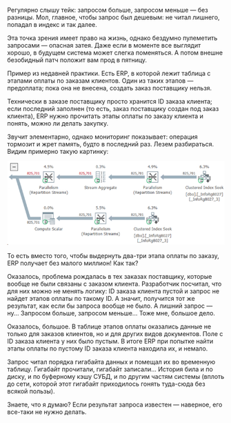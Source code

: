 ﻿Регулярно слышу тейк: запросом больше, запросом меньше — без разницы. Мол, главное, чтобы запрос был дешевым: не читал лишнего, попадал в индекс и так далее.

Эта точка зрения имеет право на жизнь, однако бездумно пулеметить запросами — опасная затея. Даже если в моменте все выглядит хорошо, в будущем система может слегка поменяться. А потом внешне безобидный патч положит вам прод в пятницу.

Пример из недавней практики. Есть ERP, в которой лежит таблица с этапами оплаты по заказам клиентов. Один из таких этапов — предоплата; пока она не внесена, создать заказ поставщику нельзя. 

Технически в заказе поставщику просто хранится ID заказа клиента; если последний заполнен (то есть, заказ поставщику создан под заказ клиента), ERP нужно прочитать этапы оплаты по заказу клиента и понять, можно ли делать закупку. 

Звучит элементарно, однако мониторинг показывает: операция тормозит и жрет память, будто в последний раз. Лезем разбираться. Видим примерно такую картинку:

![825701 записей](payment-terms.png)

То есть вместо того, чтобы выдернуть два-три этапа оплаты по заказу, ERP получает без малого миллион! Как так? 

Оказалось, проблема рождалась в тех заказах поставщику, которые вообще не были связаны с заказом клиента. Разработчик посчитал, что для них можно не менять логику: ID заказа клиента пустой и запрос не найдет этапов оплаты по такому ID. А значит, получится тот же результат, как если бы запроса вообще не было. А лишний запрос — ну... Запросом больше, запросом меньше... Тоже мне, большое дело.

Оказалось, большое. В таблице этапов оплаты оказались данные не только для заказов клиентов, но и для других видов документов. Поле с ID заказа клиента у них было пустым. В итоге ERP при попытке найти этапы оплаты по пустому ID заказа клиента находила их, и немало.

Запрос читал порядка гигабайта данных и помещал их во временную таблицу. Гигабайт прочитали, гигабайт записали... История била и по диску, и по буферному кэшу СУБД, и по другим частям системы (вплоть до сети, которой этот гигабайт приходилось гонять туда-сюда без всякой пользы).

Знаете, что я думаю? Если результат запроса известен — наверное, его все-таки не нужно делать.